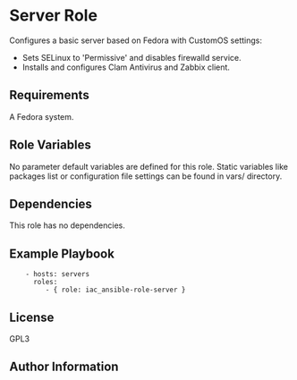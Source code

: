 Server Role
===========

Configures a basic server based on Fedora with CustomOS settings:

- Sets SELinux to 'Permissive' and disables firewalld service.
- Installs and configures Clam Antivirus and Zabbix client.

Requirements
------------

A Fedora system.

Role Variables
--------------

No parameter default variables are defined for this role.
Static variables like packages list or configuration file settings
can be found in vars/ directory.

Dependencies
------------

This role has no dependencies.

Example Playbook
----------------

```
    - hosts: servers
      roles:
         - { role: iac_ansible-role-server }
```

License
-------

GPL3

Author Information
------------------

